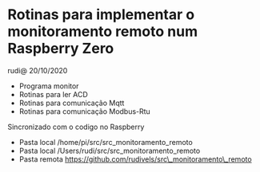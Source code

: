 # Rotinas para implementar o monitoramento remoto num Raspberry Zero

rudi@ 20/10/2020
 
- Programa monitor
- Rotinas para ler ACD
- Rotinas para comunicação Mqtt
- Rotinas para comunicação Modbus-Rtu

Sincronizado com o codigo no Raspberry

- Pasta local /home/pi/src/src\_monitoramento\_remoto
- Pasta local /Users/rudi/src/src\_monitoramento\_remoto 
- Pasta remota https://github.com/rudivels/src\_monitoramento\_remoto




